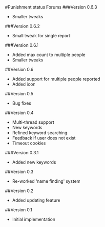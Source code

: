 #Punishment status Forums
###Version 0.6.3
* Smaller tweaks

###Version 0.6.2
* Small tweak for single report

###Version 0.6.1
* Added max count to multiple people
* Smaller tweaks

##Version 0.6
* Added support for multiple people reported
* Added icon

##Version 0.5
* Bug fixes

##Version 0.4
* Multi-thread support
* New keywords
* Refined keyword searching
* Feedback if user does not exist
* Timeout cookies

###Version 0.3.1
* Added new keywords

##Version 0.3
* Re-worked 'name finding' system

##Version 0.2
* Added updating feature

##Version 0.1
* Initial implementation
